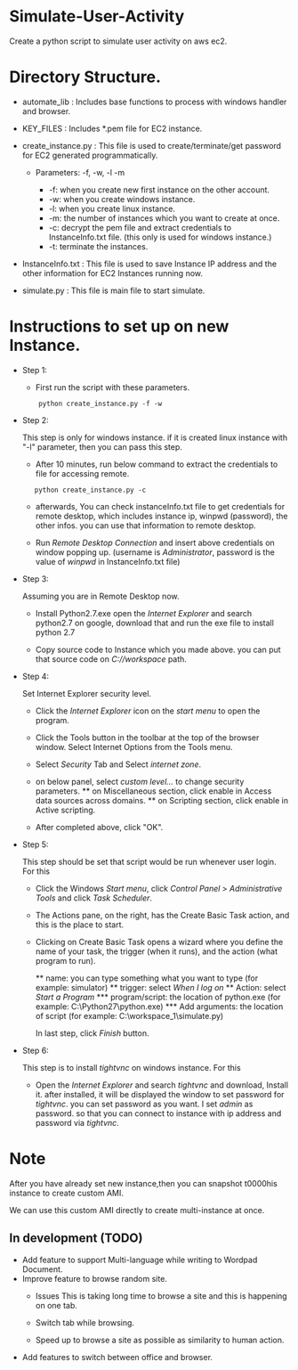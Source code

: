 # Simulate-User-Activity
Create a python script to simulate user activity on aws ec2.

# Directory Structure.

- automate_lib : Includes base functions to process with windows handler and browser.
- KEY_FILES : Includes *.pem file for EC2 instance.
- create_instance.py : This file is used to create/terminate/get password for EC2 generated programmatically.

    * Parameters: -f, -w, -l -m
        
        * -f: when you create new first instance on the other account.
        * -w: when you create windows instance.
        * -l: when you create linux instance.
        * -m: the number of instances which you want to create at once.
        * -c: decrypt the pem file and extract credentials to InstanceInfo.txt file. (this only is used for windows instance.)
        * -t: terminate the instances.
        
- InstanceInfo.txt : This file is used to save Instance IP address and the other information for EC2 Instances running now.
- simulate.py : This file is main file to start simulate.


# Instructions to set up on new Instance.

- Step 1: 
    
    * First run the script with these parameters.
        
    ```
        python create_instance.py -f -w
    ```
       
- Step 2:
    
    This step is only for windows instance. 
    if it is created linux instance with "-l" parameter, then you can pass this step.
    
    * After 10 minutes, run below command to extract the credentials to file for accessing remote.
     
     ```
        python create_instance.py -c
     ```
     
    * afterwards, You can check instanceInfo.txt file to get credentials for remote desktop, 
     which includes instance ip, winpwd (password), the other infos. you can use that information to remote desktop.
       
    * Run *Remote Desktop Connection* and insert above credentials on window popping up. 
    (username is *Administrator*, password is the value of *winpwd* in InstanceInfo.txt file)

- Step 3:
    
    Assuming you are in Remote Desktop now.
    
    * Install Python2.7.exe
        open the *Internet Explorer* and search python2.7 on google, download that and run the exe file to install python 2.7
        
    * Copy source code to Instance which you made above. you can put that source code on *C://workspace* path.
    
- Step 4:    

    Set Internet Explorer security level.
    
    * Click the *Internet Explorer* icon on the *start menu* to open the program.
    * Click the Tools button in the toolbar at the top of the browser window. Select Internet Options from the Tools menu.
    * Select *Security* Tab and Select *internet zone*.
    * on below panel, select *custom level...* to change security parameters.
        ** on Miscellaneous section, click enable in Access data sources across domains.
        ** on Scripting section, click enable in Active scripting.
        
    * After completed above, click "OK".
    
- Step 5:

    This step should be set that script would be run whenever user login.
    For this
    
    * Click the Windows *Start menu*, click *Control Panel* > *Administrative Tools* and click *Task Scheduler*.
    
    * The Actions pane, on the right, has the Create Basic Task action, and this is the place to start.
    
    * Clicking on Create Basic Task opens a wizard where you define the name of your task, the trigger (when it runs), and the action (what program to run).
    
        ** name: you can type something what you want to type (for example: simulator)
        ** trigger: select *When I log on*
        ** Action: select *Start a Program*
            *** program/script: the location of python.exe (for example: C:\Python27\python.exe)
            *** Add arguments: the location of script (for example: C:\workspace_1\simulate.py)
        
        In last step, click *Finish* button.
        
- Step 6:

    This step is to install *tightvnc* on windows instance.
    For this
    
    * Open the *Internet Explorer* and search *tightvnc* and download, Install it.
     after installed, it will be displayed the window to set password for *tightvnc*. you can set password as you want.
     I set *admin* as password. so that you can connect to instance with ip address and password via *tightvnc*.
     
# Note

After you have already set new instance,then you can snapshot t0000his instance to create custom AMI.

We can use this custom AMI directly to create multi-instance at once.


## In development (TODO)

- Add feature to support Multi-language while writing to Wordpad Document.
- Improve feature to browse random site.
    * Issues
        This is taking long time to browse a site and this is happening on one tab.
    
    * Switch tab while browsing.
    * Speed up to browse a site as possible as similarity to human action.
- Add features to switch between office and browser.
